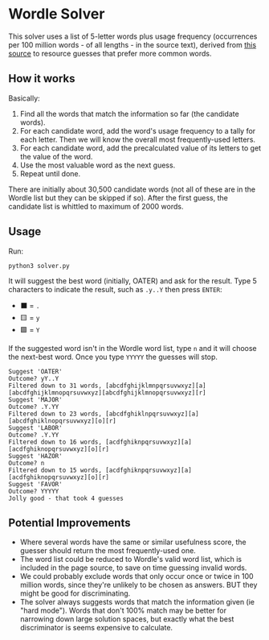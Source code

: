 # Wordle Solver

This solver uses a list of 5-letter words plus usage frequency (occurrences per 100 million words - of all lengths - in the source text), derived from [this source](http://www.kilgarriff.co.uk/bnc-readme.html) to resource guesses that prefer more common words.

## How it works

Basically:

1. Find all the words that match the information so far (the candidate words).
2. For each candidate word, add the word's usage frequency to a tally for each letter. Then we will know the overall most frequently-used letters.
3. For each candidate word, add the precalculated value of its letters to get the value of the word.
4. Use the most valuable word as the next guess.
5. Repeat until done.

There are initially about 30,500 candidate words (not all of these are in the Wordle list but they can be skipped if so). After the first guess, the candidate list is whittled to maximum of 2000 words.

## Usage

Run:
```{bash}
python3 solver.py
```

It will suggest the best word (initially, OATER) and ask for the result. Type 5 characters to indicate the result, such as `.y..Y` then press `ENTER`:

* ⬛ = `.`
* 🟨 = `y`
* 🟩 = `Y`

If the suggested word isn't in the Wordle word list, type `n` and it will choose the next-best word. Once you type `YYYYY` the guesses will stop.

```
Suggest 'OATER'
Outcome? yY..Y
Filtered down to 31 words, [abcdfghijklmnpqrsuvwxyz][a][abcdfghijklmnopqrsuvwxyz][abcdfghijklmnopqrsuvwxyz][r]
Suggest 'MAJOR'
Outcome? .Y.YY
Filtered down to 23 words, [abcdfghiklnpqrsuvwxyz][a][abcdfghiklnopqrsuvwxyz][o][r]
Suggest 'LABOR'
Outcome? .Y.YY
Filtered down to 16 words, [acdfghiknpqrsuvwxyz][a][acdfghiknopqrsuvwxyz][o][r]
Suggest 'HAZOR'
Outcome? n
Filtered down to 15 words, [acdfghiknpqrsuvwxyz][a][acdfghiknopqrsuvwxyz][o][r]
Suggest 'FAVOR'
Outcome? YYYYY
Jolly good - that took 4 guesses
```

## Potential Improvements

* Where several words have the same or similar usefulness score, the guesser should return the most frequently-used one.
* The word list could be reduced to Wordle's valid word list, which is included in the page source, to save on time guessing invalid words.
* We could probably exclude words that only occur once or twice in 100 million words, since they're unlikely to be chosen as answers. BUT they might be good for discriminating.
* The solver always suggests words that match the information given (ie "hard mode"). Words that don't 100% match may be better for narrowing down large solution spaces, but exactly what the best discriminator is seems expensive to calculate.
